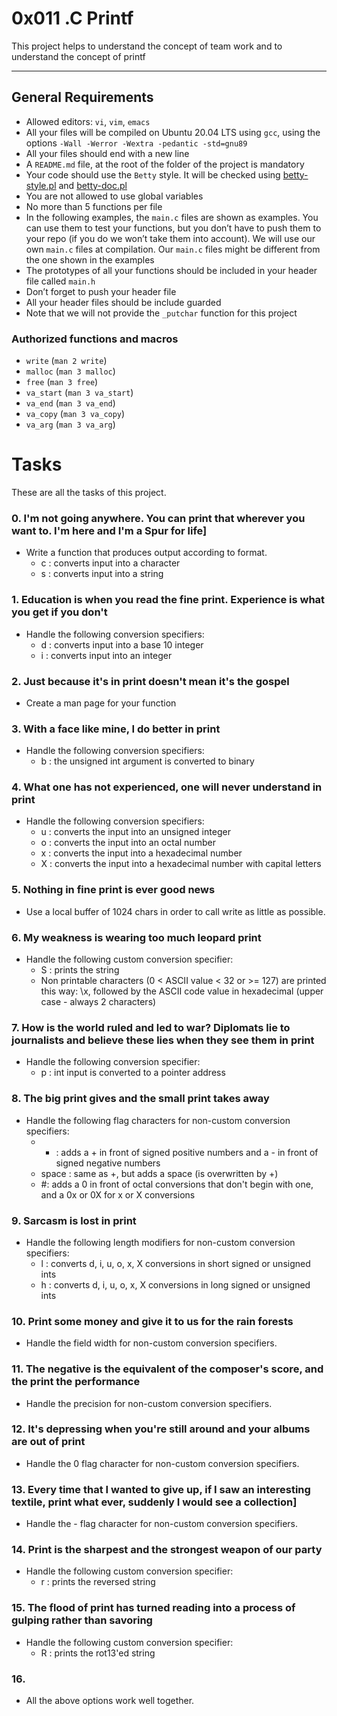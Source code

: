 # 0x011 .C Printf

This project helps to understand the concept of team work and to understand the concept of printf

----------
## General Requirements

-   Allowed editors:  `vi`,  `vim`,  `emacs`
-   All your files will be compiled on Ubuntu 20.04 LTS using  `gcc`, using the options  `-Wall -Werror -Wextra -pedantic -std=gnu89`
-   All your files should end with a new line
-   A  `README.md`  file, at the root of the folder of the project is mandatory
-   Your code should use the  `Betty`  style. It will be checked using  [betty-style.pl](https://github.com/holbertonschool/Betty/blob/master/betty-style.pl "betty-style.pl")  and  [betty-doc.pl](https://github.com/holbertonschool/Betty/blob/master/betty-doc.pl "betty-doc.pl")
-   You are not allowed to use global variables
-   No more than 5 functions per file
-   In the following examples, the  `main.c`  files are shown as examples. You can use them to test your functions, but you don’t have to push them to your repo (if you do we won’t take them into account). We will use our own  `main.c`  files at compilation. Our  `main.c`  files might be different from the one shown in the examples
-   The prototypes of all your functions should be included in your header file called  `main.h`
-   Don’t forget to push your header file
-   All your header files should be include guarded
-   Note that we will not provide the  `_putchar`  function for this project

### Authorized functions and macros

-   `write`  (`man 2 write`)
-   `malloc`  (`man 3 malloc`)
-   `free`  (`man 3 free`)
-   `va_start`  (`man 3 va_start`)
-   `va_end`  (`man 3 va_end`)
-   `va_copy`  (`man 3 va_copy`)
-   `va_arg`  (`man 3 va_arg`)

# Tasks

These are all the tasks of this project.

### 0. I'm not going anywhere. You can print that wherever you want to. I'm here and I'm a Spur for life]

-   Write a function that produces output according to format.
    -   c : converts input into a character
    -   s : converts input into a string

### 1. Education is when you read the fine print. Experience is what you get if you don't

-   Handle the following conversion specifiers:
    -   d : converts input into a base 10 integer
    -   i : converts input into an integer

### 2. Just because it's in print doesn't mean it's the gospel

-   Create a man page for your function

### 3. With a face like mine, I do better in print

-   Handle the following conversion specifiers:
    -   b : the unsigned int argument is converted to binary

### 4. What one has not experienced, one will never understand in print

-   Handle the following conversion specifiers:
    -   u : converts the input into an unsigned integer
    -   o : converts the input into an octal number
    -   x : converts the input into a hexadecimal number
    -   X : converts the input into a hexadecimal number with capital letters

### 5. Nothing in fine print is ever good news

-   Use a local buffer of 1024 chars in order to call write as little as possible.

### 6. My weakness is wearing too much leopard print

-   Handle the following custom conversion specifier:
    -   S : prints the string
    -   Non printable characters (0 < ASCII value < 32 or >= 127) are printed this way: \x, followed by the ASCII code value in hexadecimal (upper case - always 2 characters)

### 7. How is the world ruled and led to war? Diplomats lie to journalists and believe these lies when they see them in print

-   Handle the following conversion specifier:
    -   p : int input is converted to a pointer address

### 8. The big print gives and the small print takes away

-   Handle the following flag characters for non-custom conversion specifiers:
    -   + : adds a + in front of signed positive numbers and a - in front of signed negative numbers
    -   space : same as +, but adds a space (is overwritten by +)
    -   #: adds a 0 in front of octal conversions that don't begin with one, and a 0x or 0X for x or X conversions

### 9. Sarcasm is lost in print

-   Handle the following length modifiers for non-custom conversion specifiers:
    -   l : converts d, i, u, o, x, X conversions in short signed or unsigned ints
    -   h : converts d, i, u, o, x, X conversions in long signed or unsigned ints

### 10. Print some money and give it to us for the rain forests

-   Handle the field width for non-custom conversion specifiers.

### 11. The negative is the equivalent of the composer's score, and the print the performance

-   Handle the precision for non-custom conversion specifiers.

### 12. It's depressing when you're still around and your albums are out of print

-   Handle the 0 flag character for non-custom conversion specifiers.

### 13. Every time that I wanted to give up, if I saw an interesting textile, print what ever, suddenly I would see a collection]

-   Handle the - flag character for non-custom conversion specifiers.

### 14. Print is the sharpest and the strongest weapon of our party

-   Handle the following custom conversion specifier:
    -   r : prints the reversed string

### 15. The flood of print has turned reading into a process of gulping rather than savoring

-   Handle the following custom conversion specifier:
    -   R : prints the rot13'ed string

### 16. 

-   All the above options work well together.
